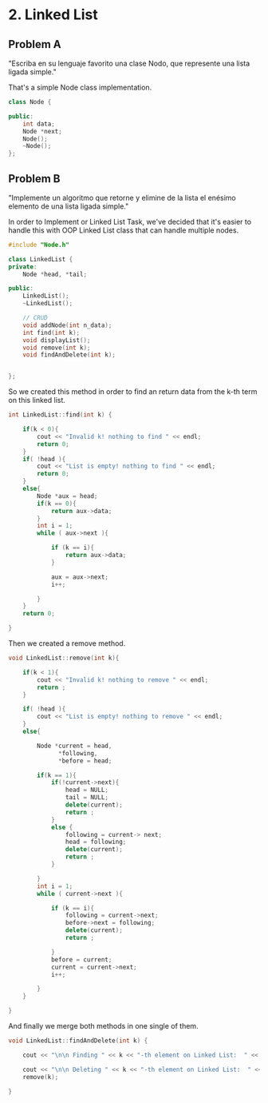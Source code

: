 # 2. Linked List

## Problem A
"Escriba en su lenguaje favorito una clase Nodo, que represente una lista ligada simple."

 
That's a simple Node class implementation.  
```cpp
class Node {

public:
    int data;
    Node *next;
    Node();
    ~Node();
};
```

## Problem B
"Implemente un algoritmo que retorne y elimine de la lista el enésimo elemento de una lista ligada simple."

In order to Implement or Linked List Task, we've decided that it's easier to handle this with OOP Linked List class
that can handle multiple nodes. 

```cpp
#include "Node.h"

class LinkedList {
private:
    Node *head, *tail;

public:
    LinkedList();
    ~LinkedList();

    // CRUD
    void addNode(int n_data);
    int find(int k);
    void displayList();
    void remove(int k);
    void findAndDelete(int k);


};

```

So we created this method in order to find an return data from the k-th term on this linked list.

```cpp
int LinkedList::find(int k) {

    if(k < 0){
        cout << "Invalid k! nothing to find " << endl;
        return 0;
    }
    if( !head ){
        cout << "List is empty! nothing to find " << endl;
        return 0;
    }
    else{
        Node *aux = head;
        if(k == 0){
            return aux->data;
        }
        int i = 1;
        while ( aux->next ){

            if (k == i){
                return aux->data;
            }

            aux = aux->next;
            i++;

        }
    }
    return 0;

}
```
Then we created a remove method. 

```cpp
void LinkedList::remove(int k){

    if(k < 1){
        cout << "Invalid k! nothing to remove " << endl;
        return ;
    }

    if( !head ){
        cout << "List is empty! nothing to remove " << endl;
    }
    else{

        Node *current = head,
              *following,
              *before = head;

        if(k == 1){
            if(!current->next){
                head = NULL;
                tail = NULL;
                delete(current);
                return ;
            }
            else {
                following = current-> next;
                head = following;
                delete(current);
                return ;
            }

        }
        int i = 1;
        while ( current->next ){

            if (k == i){
                following = current->next;
                before->next = following;
                delete(current);
                return ;

            }
            before = current;
            current = current->next;
            i++;

        }
    }

}

```

And finally we merge both methods in one single of them.

```cpp
void LinkedList::findAndDelete(int k) {

    cout << "\n\n Finding " << k << "-th element on Linked List:  " << find(k) << endl;

    cout << "\n\n Deleting " << k << "-th element on Linked List:  " << endl;
    remove(k);

}

```

